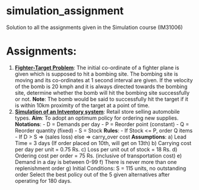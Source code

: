 # simulation_assignment

Solution to all the assignments given in the Simulation course (IM31006)

# Assignments:
  1. [**Fighter-Target Problem**](assignment1.py): The initial co-ordinate of a fighter plane is given which is supposed to hit a bombing site. The bombing site is moving and its co-ordinates at 1 second interval are given. If the velocity of the bomb is 20 kmph and it is always directed towards the bombing site, determine whether the bomb will hit the bombing site successfully or not.
**Note**: The bomb would be said to successfully hit the target if it is within 10km proximity of the target at a point of time.
  2. [**Simulation of an Intventory system**](assignment2.py): Retail store selling automobile types.
  **Aim**: To adopt an optimum policy for ordering new supplies.
  **Notations**:
    - D = Demands per day
    - P = Reorder point (constant)
    - Q = Reorder quantity (fixed)
    - S = Stock
  **Rules**:
    - If Stock <= P, order Q items
    - If D > S => (sales loss)
      else => carry_over cost
  **Assumptions**:
        a) Lead Time = 3 days (If order placed on 10th, will get on 13th)
        b) Carrying cost per day per unit = 0.75 Rs.
        c) Loss per unit out of stock = 18 Rs.
        d) Ordering cost per order = 75 Rs. (inclusive of transportation cost)
        e) Demand in a day is between 0-99
        f) There is never more than one replenishment order
        g) Initial Conditions: S = 115 units, no outstanding order
    Select the best policy out of the 5 given alternatives after operating for 180 days.

